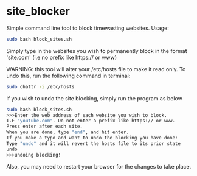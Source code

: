 # site_blocker
Simple command line tool to block timewasting websites. Usage:
```bash
sudo bash block_sites.sh
```
Simply type in the websites you wish to permanently block in the format 'site.com'
(i.e no prefix like https:// or www)

WARNING: this tool will alter your /etc/hosts file to make it read only. To undo this,
run the following command in terminal:
```bash
sudo chattr -i /etc/hosts
```
If you wish to undo the site blocking, simply run the program as below
```bash
sudo bash block_sites.sh
>>>Enter the web address of each website you wish to block.
I.E "youtube.com". Do not enter a prefix like https:// or www.
Press enter after each site.
When you are done, type "end", and hit enter.
If you make a typo and want to undo the blocking you have done:
Type "undo" and it will revert the hosts file to its prior state
undo
>>>undoing blocking!
```
Also, you may need to restart your browser for the changes to take place.
